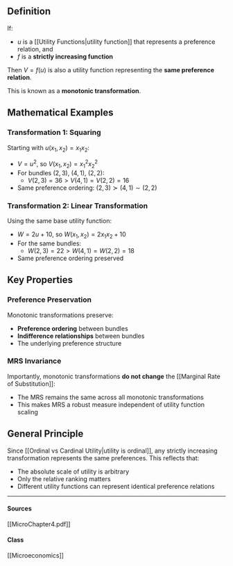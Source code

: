 ## Definition

If:
- $u$ is a [[Utility Functions|utility function]] that represents a preference relation, and
- $f$ is a **strictly increasing function**

Then $V = f(u)$ is also a utility function representing the **same preference relation**.

This is known as a **monotonic transformation**.

## Mathematical Examples

### Transformation 1: Squaring
Starting with $u(x_1, x_2) = x_1 x_2$:
- $V = u^2$, so $V(x_1, x_2) = x_1^2 x_2^2$
- For bundles $(2,3)$, $(4,1)$, $(2,2)$:
  - $V(2,3) = 36 > V(4,1) = V(2,2) = 16$
- Same preference ordering: $(2,3) \succ (4,1) \sim (2,2)$

### Transformation 2: Linear Transformation  
Using the same base utility function:
- $W = 2u + 10$, so $W(x_1, x_2) = 2x_1 x_2 + 10$
- For the same bundles:
  - $W(2,3) = 22 > W(4,1) = W(2,2) = 18$
- Same preference ordering preserved

## Key Properties

### Preference Preservation
Monotonic transformations preserve:
- **Preference ordering** between bundles
- **Indifference relationships** between bundles
- The underlying preference structure

### MRS Invariance
Importantly, monotonic transformations **do not change** the [[Marginal Rate of Substitution]]:
- The MRS remains the same across all monotonic transformations
- This makes MRS a robust measure independent of utility function scaling

## General Principle

Since [[Ordinal vs Cardinal Utility|utility is ordinal]], any strictly increasing transformation represents the same preferences. This reflects that:
- The absolute scale of utility is arbitrary
- Only the relative ranking matters
- Different utility functions can represent identical preference relations

---
#### Sources
[[MicroChapter4.pdf]]
#### Class
[[Microeconomics]]